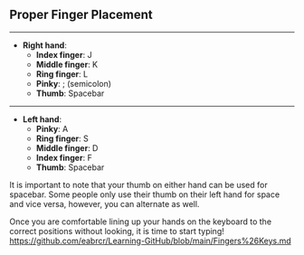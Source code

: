 ## Proper Finger Placement
---
- **Right hand**:
  - **Index finger**: J
  - **Middle finger**: K
  - **Ring finger**: L
  - **Pinky**: ; (semicolon)
  - **Thumb**: Spacebar
---
- **Left hand**:
  - **Pinky**: A
  - **Ring finger**: S
  - **Middle finger**: D
  - **Index finger**: F
  - **Thumb**: Spacebar

It is important to note that your thumb on either hand can be used for spacebar. Some people only use their thumb on their left hand for space and vice versa, however, you can alternate as well.


Once you are comfortable lining up your hands on the keyboard to the correct positions without looking, it is time to start typing!
https://github.com/eabrcr/Learning-GitHub/blob/main/Fingers%26Keys.md
